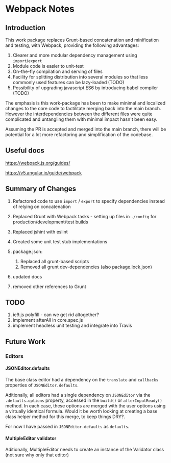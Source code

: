 # Webpack Notes

## Introduction

This work package replaces Grunt-based concatenation and minification and testing, with Webpack, providing the following advantages:

1. Clearer and more modular dependency management using `import`/`export`
1. Module code is easier to unit-test
1. On-the-fly compilation and serving of files
1. Facility for splitting distribution into several modules so that less commonly used features can be lazy-loaded (TODO)
1. Possibility of upgrading javascript ES6 by introducing babel compiler (TODO)

The emphasis is this work-package has been to make minimal and localized changes to the core code to factilitate merging back into the main branch. However the interdependencies between the different files were quite complicated and untangling them with minimal impact hasn't been easy.

Assuming the PR is accepted and merged into the main branch, there will be potential for a lot more refactoring and simplification of the codebase.

## Useful docs

https://webpack.js.org/guides/

https://v5.angular.io/guide/webpack

## Summary of Changes

1. Refactored code to use `import` / `export` to specify dependencies instead of relying on concatenation
1. Replaced Grunt with Webpack tasks - setting up files in `./config` for production/development/test builds
1. Replaced jshint with eslint
1. Created some unit test stub implementations
1. package.json:
    1. Replaced all grunt-based scripts 
    1. Removed all grunt dev-dependencies (also package.lock.json)

1. updated docs
1. removed other references to Grunt

## TODO

1. ie9.js polyfill - can we get rid altogether?
1. implement afterAll in core.spec.js
1. implement headless unit testing and integrate into Travis


## Future Work

### Editors

#### JSONEditor.defaults

The base class editor had a dependency on the `translate` and `callbacks` properties of `JSONEditor.defaults`.

Aditionally, all  editors had a single dependency on `JSONEditor` via the `.defaults.options` property, accessed in the `build()` or `afterInputReady()` method. In each case, these options are merged with the user options using a virtually identical formula. Would it be worth looking at creating a base class helper method for this merge, to keep things DRY?.

For now I have passed in `JSONEditor.defaults` as `defaults`.

#### MultipleEditor validator
Aditionally, MultipleEditor needs to create an instance of the Validator class (not sure why only that editor)
